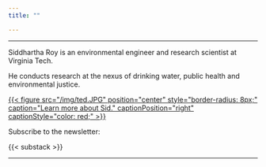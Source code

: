```yaml
---
title: ""

---
```


------
Siddhartha Roy is an environmental engineer and research scientist at Virginia Tech. 

He conducts research at the nexus of drinking water, public health and environmental justice. 

[{{< figure src="/img/ted.JPG" position="center" style="border-radius: 8px;" caption="Learn more about Sid." captionPosition="right" captionStyle="color: red;" >}}](/about/)

Subscribe to the newsletter:

{{< substack >}}

------

